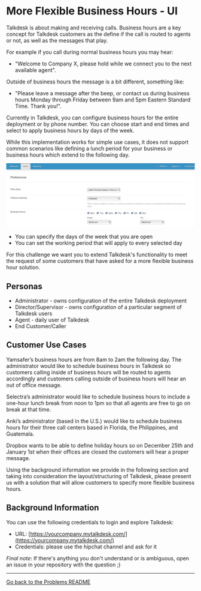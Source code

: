 # More Flexible Business Hours - UI

Talkdesk is about making and receiving calls. Business hours are a key concept for Talkdesk customers as the define if the call is routed to agents or not, as well as the messages that play.

For example if you call during normal business hours you may hear:

- "Welcome to Company X, please hold while we connect you to the next available agent".

Outside of business hours the message is a bit different, something like:

- "Please leave a message after the beep, or contact us during business hours Monday through Friday between 9am and 5pm Eastern Standard Time. Thank you!".

Currently in Talkdesk, you can configure business hours for the entire deployment or by phone number. You can choose start and end times and select to apply business hours by days of the week.

While this implementation works for simple use cases, it does not support common scenarios like defining a lunch period for your business or business hours which extend to the following day.

![business hours](assets/business%20hours/Screen%20Shot%202013-12-18%20at%2012.17.56.png)

- You can specify the days of the week that you are open
- You can set the working period that will apply to every selected day

For this challenge we want you to extend Talkdesk's functionality to meet the request of some customers that have asked for a more flexible business hour solution.

## Personas
- Administrator - owns configuration of the entire Talkdesk deployment
- Director/Supervisor - owns configuration of a particular segment of Talkdesk users
- Agent - daily user of Talkdesk
- End Customer/Caller

## Customer Use Cases

Yamsafer’s business hours are from 8am to 2am the following day. The administrator would like to schedule business hours in Talkdesk so customers calling inside of business hours will be routed to agents accordingly and customers calling outside of business hours will hear an out of office message.

Selectra’s administrator would like to schedule business hours to include a one-hour lunch break from noon to 1pm so that all agents are free to go on break at that time.

Anki’s administrator (based in the U.S.) would like to schedule business hours for their three call centers based in Florida, the Philippines, and Guatemala. 

Dropbox wants to be able to define holiday hours so on December 25th and January 1st when their offices are closed the customers will hear a proper message.

Using the background information we provide in the following section and taking into consideration the layout/structuring of Talkdesk, please present us with a solution that will allow customers to specify more flexible business hours.

## Background Information

You can use the following credentials to login and explore Talkdesk:

- URL: [https://yourcompany.mytalkdesk.com/](https://yourcompany.mytalkdesk.com/)
- Credentials: please use the hipchat channel and ask for it

*Final note*: If there's anything you don't understand or is ambiguous, open an issue in your repository with the question ;) 

---

[Go back to the Problems README](../README.md)
